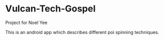 Vulcan-Tech-Gospel
==================

Project for Noel Yee


This is an android app which describes different poi spinning techniques.
